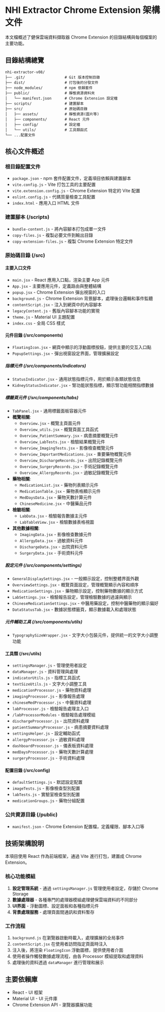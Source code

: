 # NHI Extractor Chrome Extension 架構文件

本文檔概述了健保雲端資料擷取器 Chrome Extension 的目錄結構與每個檔案的主要功能。

## 目錄結構總覽

```
nhi-extractor-v08/
├── .git/                  # Git 版本控制目錄
├── dist/                  # 打包後的分發文件
├── node_modules/          # npm 依賴套件
├── public/                # 靜態資源資料夾
│   └── manifest.json      # Chrome Extension 設定檔
├── scripts/               # 建置腳本
├── src/                   # 原始碼目錄
│   ├── assets/            # 靜態資源(圖片等)
│   ├── components/        # React 元件
│   ├── config/            # 設定檔
│   └── utils/             # 工具類函式
└── ...配置文件
```

## 核心文件概述

### 根目錄配置文件

- `package.json` - npm 套件配置文件，定義項目依賴與建置腳本
- `vite.config.js` - Vite 打包工具的主要配置
- `vite.extension.config.js` - Chrome Extension 特定的 Vite 配置
- `eslint.config.js` - 代碼質量檢查工具配置
- `index.html` - 應用入口 HTML 文件

### 建置腳本 (/scripts)

- `bundle-content.js` - 將內容腳本打包成單一文件
- `copy-files.js` - 複製必要文件到輸出目錄
- `copy-extension-files.js` - 複製 Chrome Extension 特定文件

### 原始碼目錄 (/src)

#### 主要入口文件

- `main.jsx` - React 應用入口點，渲染主要 App 元件
- `App.jsx` - 主要應用元件，定義路由與整體結構
- `popup.jsx` - Chrome Extension 彈出視窗的入口
- `background.js` - Chrome Extension 背景腳本，處理後台邏輯和事件監聽
- `contentScript.jsx` - 注入到網頁中的內容腳本
- `legacyContent.js` - 舊版內容腳本功能的實現
- `theme.js` - Material UI 主題配置
- `index.css` - 全局 CSS 樣式

#### 元件目錄 (/src/components)

- `FloatingIcon.jsx` - 網頁中顯示的浮動圖標按鈕，提供主要的交互入口點
- `PopupSettings.jsx` - 彈出視窗設定界面，管理擴展設定

##### 指標元件 (/src/components/indicators)
- `StatusIndicator.jsx` - 通用狀態指標元件，用於顯示各類狀態信息
- `KidneyStatusIndicator.jsx` - 腎功能狀態指標，顯示腎功能相關指標數據

##### 標籤頁元件 (/src/components/tabs)
- `TabPanel.jsx` - 通用標籤面板容器元件
- **概覽相關**:
  - `Overview.jsx` - 概覽主頁面元件
  - `Overview_utils.jsx` - 概覽頁面工具函式
  - `Overview_PatientSummary.jsx` - 病患摘要概覽元件
  - `Overview_LabTests.jsx` - 檢驗結果概覽元件
  - `Overview_ImagingTests.jsx` - 影像檢查概覽元件
  - `Overview_ImportantMedications.jsx` - 重要藥物概覽元件
  - `Overview_DischargeRecords.jsx` - 出院記錄概覽元件
  - `Overview_SurgeryRecords.jsx` - 手術記錄概覽元件
  - `Overview_AllergyRecords.jsx` - 過敏記錄概覽元件
- **藥物相關**:
  - `MedicationList.jsx` - 藥物列表顯示元件
  - `MedicationTable.jsx` - 藥物表格顯示元件
  - `MedDaysData.jsx` - 藥物天數計算元件
  - `ChineseMedicine.jsx` - 中醫藥品元件
- **檢驗相關**:
  - `LabData.jsx` - 檢驗報告數據主元件
  - `LabTableView.jsx` - 檢驗數據表格視圖
- **其他數據相關**:
  - `ImagingData.jsx` - 影像檢查數據元件
  - `AllergyData.jsx` - 過敏資料元件
  - `DischargeData.jsx` - 出院資料元件
  - `SurgeryData.jsx` - 手術資料元件

##### 設定元件 (/src/components/settings)
- `GeneralDisplaySettings.jsx` - 一般顯示設定，控制整體界面外觀
- `OverviewSettings.jsx` - 概覽頁面設定，管理概覽顯示內容和順序
- `MedicationSettings.jsx` - 藥物顯示設定，控制藥物數據的顯示方式
- `LabSettings.jsx` - 檢驗報告設定，管理檢驗數據的過濾與顯示
- `ChineseMedicationSettings.jsx` - 中醫用藥設定，控制中醫藥物的顯示偏好
- `DataStatusTab.jsx` - 數據狀態標籤頁，顯示數據載入和處理狀態

##### 元件輔助工具 (/src/components/utils)
- `TypographySizeWrapper.jsx` - 文字大小包裝元件，提供統一的文字大小調整功能

#### 工具類 (/src/utils)

- `settingsManager.js` - 管理使用者設定
- `dataManager.js` - 資料管理與處理
- `indicatorUtils.js` - 指標工具函式
- `textSizeUtils.js` - 文字大小調整工具
- `medicationProcessor.js` - 藥物資料處理
- `imagingProcessor.js` - 影像報告處理
- `chineseMedProcessor.js` - 中醫資料處理
- `labProcessor.js` - 檢驗報告處理主入口
- `/labProcessorModules` - 檢驗報告處理模組
- `dischargeProcessor.js` - 出院資料處理
- `patientSummaryProcessor.js` - 病患摘要資料處理
- `settingsHelper.js` - 設定輔助函式
- `allergyProcessor.js` - 過敏資料處理
- `dashboardProcessor.js` - 儀表板資料處理
- `medDaysProcessor.js` - 藥物天數計算處理
- `surgeryProcessor.js` - 手術資料處理

#### 配置目錄 (/src/config)

- `defaultSettings.js` - 默認設定配置
- `imageTests.js` - 影像檢查型別配置
- `labTests.js` - 實驗室檢查型別配置
- `medicationGroups.js` - 藥物分組配置

### 公共資源目錄 (/public)

- `manifest.json` - Chrome Extension 配置檔，定義權限、腳本入口等

## 技術架構說明

本項目使用 React 作為前端框架，通過 Vite 進行打包，建置成 Chrome Extension。

### 核心功能模組

1. **設定管理系統** - 通過 `settingsManager.js` 管理使用者設定，存儲於 Chrome Storage
2. **數據處理器** - 各種專門的處理器模組處理健保雲端資料的不同部分
3. **UI界面** - 浮動圖標、設定面板和各種指標元件
4. **背景處理服務** - 處理頁面間通訊和資料暫存

### 工作流程

1. `background.js` 在瀏覽器啟動時載入，處理擴展的全局事件
2. `contentScript.jsx` 在使用者訪問指定頁面時注入
3. 注入後，將渲染 `FloatingIcon` 浮動圖標，提供使用者介面
4. 使用者操作觸發數據處理流程，由各 Processor 模組提取和處理資料
5. 處理後的資料透過 `dataManager` 進行管理和展示

## 主要依賴庫

- React - UI 框架
- Material UI - UI 元件庫
- Chrome Extension API - 瀏覽器擴展功能
